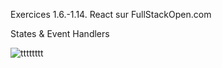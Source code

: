 Exercices 1.6.-1.14. React sur FullStackOpen.com

States & Event Handlers

![tttttttt](https://user-images.githubusercontent.com/17856308/152536487-27a429ef-8534-4287-9407-a91be1aff066.png)